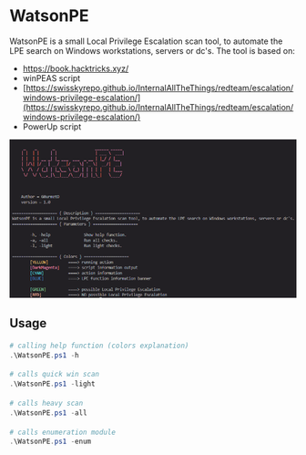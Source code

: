 # WatsonPE
WatsonPE is a small Local Privilege Escalation scan tool, to automate the LPE search on Windows workstations, servers or dc's.
The tool is based on:
- https://book.hacktricks.xyz/
- winPEAS script
- [https://swisskyrepo.github.io/InternalAllTheThings/redteam/escalation/windows-privilege-escalation/](https://swisskyrepo.github.io/InternalAllTheThings/redteam/escalation/windows-privilege-escalation/)
- PowerUp script

<img src="WatsonPE.png" alt="WatsonPE"/>

## Usage

```PowerShell
# calling help function (colors explanation)
.\WatsonPE.ps1 -h

# calls quick win scan
.\WatsonPE.ps1 -light

# calls heavy scan
.\WatsonPE.ps1 -all

# calls enumeration module
.\WatsonPE.ps1 -enum
```
